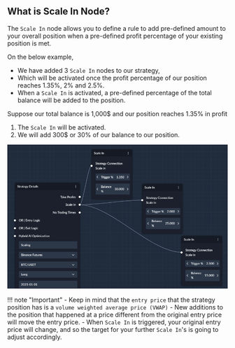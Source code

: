 ## What is Scale In Node?

The `Scale In` node allows you to define a rule to add pre-defined amount to your overall position when a pre-defined profit 
percentage of your existing position is met. 

On the below example, 

- We have added 3 `Scale In` nodes to our strategy, 
- Which will be activated once the profit percentage of our position reaches 1.35%, 2% and 2.5%. 
- When a `Scale In` is activated, a pre-defined percentage of the total balance will be added to the position. 

Suppose our total balance is 1,000$ and our position reaches 1.35% in profit
1. The `Scale In` will be activated.
2. We will add 300$ or 30% of our balance to our position. 

![scale in example](images/scale_in_example.png)

!!! note "Important"
    - Keep in mind that the `entry price` that the strategy position has is a `volume weighted average price (VWAP)`
    - New additions to the position that happened at a price different from the original entry price will move the entry price. 
    - When `Scale In` is triggered, your original entry price will change, and so the target for your further `Scale In`'s is going to adjust accordingly. 

